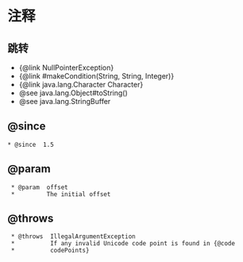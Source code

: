 # 注释
## 跳转
- {@link NullPointerException}
- {@link #makeCondition(String, String, Integer)}
- {@link java.lang.Character Character}
- @see     java.lang.Object#toString()
- @see     java.lang.StringBuffer

## @since
```
* @since  1.5
```

## @param
```
 * @param  offset
 *         The initial offset
```

## @throws
```
 * @throws  IllegalArgumentException
 *          If any invalid Unicode code point is found in {@code
 *          codePoints}
```